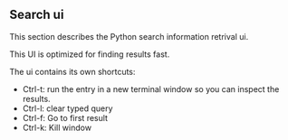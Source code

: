 ## Search ui

This section describes the Python search information retrival ui.

This UI is optimized for finding results fast.

The ui contains its own shortcuts:

 - Ctrl-t: run the entry in a new terminal window so you can inspect the results.
 - Ctrl-l: clear typed query
 -  Ctrl-f: Go to first result
 - Ctrl-k: Kill window
